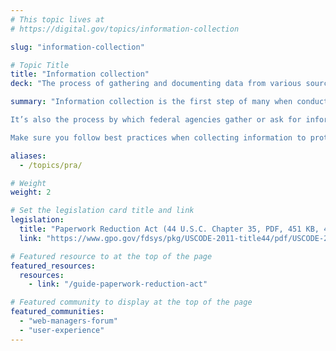 ```yaml
---
# This topic lives at
# https://digital.gov/topics/information-collection

slug: "information-collection"

# Topic Title
title: "Information collection"
deck: "The process of gathering and documenting data from various sources to fulfill a specific purpose"

summary: "Information collection is the first step of many when conducting research, and it can involve diverse methods and technologies depending on the context. 

It’s also the process by which federal agencies gather or ask for information about the people who need our services or want to participate in our communities. Collections may require the use of complex forms or sensitive questions, including personally identifiable information. 

Make sure you follow best practices when collecting information to protect the identity of your users and respect their time."

aliases:
  - /topics/pra/

# Weight
weight: 2

# Set the legislation card title and link
legislation:
  title: "Paperwork Reduction Act (44 U.S.C. Chapter 35, PDF, 451 KB, 47 Pages)"
  link: "https://www.gpo.gov/fdsys/pkg/USCODE-2011-title44/pdf/USCODE-2011-title44-chap35.pdf"

# Featured resource to at the top of the page
featured_resources:
  resources:
    - link: "/guide-paperwork-reduction-act"

# Featured community to display at the top of the page
featured_communities:
  - "web-managers-forum"
  - "user-experience"
---
```

